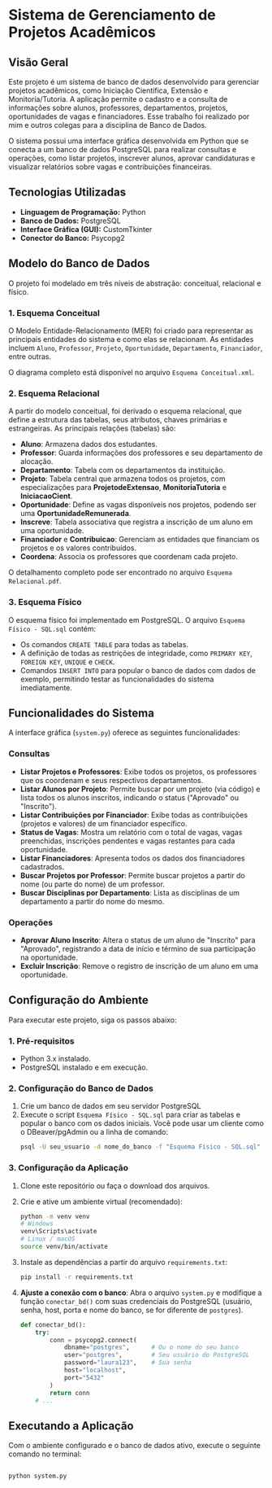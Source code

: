 # Sistema de Gerenciamento de Projetos Acadêmicos

## Visão Geral
Este projeto é um sistema de banco de dados desenvolvido para gerenciar projetos acadêmicos, como Iniciação Científica, Extensão e Monitoria/Tutoria. A aplicação permite o cadastro e a consulta de informações sobre alunos, professores, departamentos, projetos, oportunidades de vagas e financiadores. Esse trabalho foi realizado por mim e outros colegas para a disciplina de Banco de Dados.

O sistema possui uma interface gráfica desenvolvida em Python que se conecta a um banco de dados PostgreSQL para realizar consultas e operações, como listar projetos, inscrever alunos, aprovar candidaturas e visualizar relatórios sobre vagas e contribuições financeiras.

## Tecnologias Utilizadas

* **Linguagem de Programação:** Python
* **Banco de Dados:** PostgreSQL
* **Interface Gráfica (GUI):** CustomTkinter
* **Conector do Banco:** Psycopg2

## Modelo do Banco de Dados

O projeto foi modelado em três níveis de abstração: conceitual, relacional e físico.

### 1. Esquema Conceitual

O Modelo Entidade-Relacionamento (MER) foi criado para representar as principais entidades do sistema e como elas se relacionam. As entidades incluem `Aluno`, `Professor`, `Projeto`, `Oportunidade`, `Departamento`, `Financiador`, entre outras.

O diagrama completo está disponível no arquivo `Esquema Conceitual.xml`.

### 2. Esquema Relacional

A partir do modelo conceitual, foi derivado o esquema relacional, que define a estrutura das tabelas, seus atributos, chaves primárias e estrangeiras. As principais relações (tabelas) são:

* **Aluno**: Armazena dados dos estudantes.
* **Professor**: Guarda informações dos professores e seu departamento de alocação.
* **Departamento**: Tabela com os departamentos da instituição.
* **Projeto**: Tabela central que armazena todos os projetos, com especializações para **ProjetodeExtensao**, **MonitoriaTutoria** e **IniciacaoCient**.
* **Oportunidade**: Define as vagas disponíveis nos projetos, podendo ser uma **OportunidadeRemunerada**.
* **Inscreve**: Tabela associativa que registra a inscrição de um aluno em uma oportunidade.
* **Financiador** e **Contribuicao**: Gerenciam as entidades que financiam os projetos e os valores contribuídos.
* **Coordena**: Associa os professores que coordenam cada projeto.

O detalhamento completo pode ser encontrado no arquivo `Esquema Relacional.pdf`.

### 3. Esquema Físico

O esquema físico foi implementado em PostgreSQL. O arquivo `Esquema Físico - SQL.sql` contém:
* Os comandos `CREATE TABLE` para todas as tabelas.
* A definição de todas as restrições de integridade, como `PRIMARY KEY`, `FOREIGN KEY`, `UNIQUE` e `CHECK`.
* Comandos `INSERT INTO` para popular o banco de dados com dados de exemplo, permitindo testar as funcionalidades do sistema imediatamente.

## Funcionalidades do Sistema

A interface gráfica (`system.py`) oferece as seguintes funcionalidades:

### Consultas
* **Listar Projetos e Professores**: Exibe todos os projetos, os professores que os coordenam e seus respectivos departamentos.
* **Listar Alunos por Projeto**: Permite buscar por um projeto (via código) e lista todos os alunos inscritos, indicando o status ("Aprovado" ou "Inscrito").
* **Listar Contribuições por Financiador**: Exibe todas as contribuições (projetos e valores) de um financiador específico.
* **Status de Vagas**: Mostra um relatório com o total de vagas, vagas preenchidas, inscrições pendentes e vagas restantes para cada oportunidade.
* **Listar Financiadores**: Apresenta todos os dados dos financiadores cadastrados.
* **Buscar Projetos por Professor**: Permite buscar projetos a partir do nome (ou parte do nome) de um professor.
* **Buscar Disciplinas por Departamento**: Lista as disciplinas de um departamento a partir do nome do mesmo.

### Operações
* **Aprovar Aluno Inscrito**: Altera o status de um aluno de "Inscrito" para "Aprovado", registrando a data de início e término de sua participação na oportunidade.
* **Excluir Inscrição**: Remove o registro de inscrição de um aluno em uma oportunidade.

## Configuração do Ambiente

Para executar este projeto, siga os passos abaixo:

### 1. Pré-requisitos
* Python 3.x instalado.
* PostgreSQL instalado e em execução.

### 2. Configuração do Banco de Dados
1.  Crie um banco de dados em seu servidor PostgreSQL
2.  Execute o script `Esquema Físico - SQL.sql` para criar as tabelas e popular o banco com os dados iniciais. Você pode usar um cliente como o DBeaver/pgAdmin ou a linha de comando:
    ```bash
    psql -U seu_usuario -d nome_do_banco -f "Esquema Físico - SQL.sql"
    ```

### 3. Configuração da Aplicação
1.  Clone este repositório ou faça o download dos arquivos.
2.  Crie e ative um ambiente virtual (recomendado):
    ```bash
    python -m venv venv
    # Windows
    venv\Scripts\activate
    # Linux / macOS
    source venv/bin/activate
    ```
3.  Instale as dependências a partir do arquivo `requirements.txt`:
    ```bash
    pip install -r requirements.txt
    ```
4.  **Ajuste a conexão com o banco**: Abra o arquivo `system.py` e modifique a função `conectar_bd()` com suas credenciais do PostgreSQL (usuário, senha, host, porta e nome do banco, se for diferente de `postgres`).

    ```python
    def conectar_bd():
        try:
            conn = psycopg2.connect(
                dbname="postgres",      # Ou o nome do seu banco
                user="postgres",        # Seu usuário do PostgreSQL
                password="laura123",    # Sua senha
                host="localhost",
                port="5432"
            )
            return conn
        # ...
    ```

## Executando a Aplicação

Com o ambiente configurado e o banco de dados ativo, execute o seguinte comando no terminal:

```bash

python system.py
